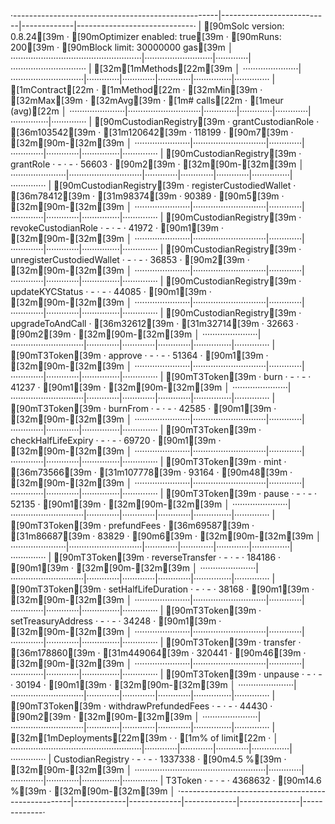 ·---------------------------------------------------|---------------------------|-------------|-----------------------------·
|               [90mSolc version: 0.8.24[39m                ·  [90mOptimizer enabled: true[39m  ·  [90mRuns: 200[39m  ·  [90mBlock limit: 30000000 gas[39m  │
····················································|···························|·············|······························
|  [32m[1mMethods[22m[39m                                                                                                                  │
······················|·····························|·············|·············|·············|···············|··············
|  [1mContract[22m           ·  [1mMethod[22m                     ·  [32mMin[39m        ·  [32mMax[39m        ·  [32mAvg[39m        ·  [1m# calls[22m      ·  [1meur (avg)[22m  │
······················|·····························|·············|·············|·············|···············|··············
|  [90mCustodianRegistry[39m  ·  grantCustodianRole         ·     [36m103542[39m  ·     [31m120642[39m  ·     118199  ·            [90m7[39m  ·          [32m[90m-[32m[39m  │
······················|·····························|·············|·············|·············|···············|··············
|  [90mCustodianRegistry[39m  ·  grantRole                  ·          -  ·          -  ·      56603  ·            [90m2[39m  ·          [32m[90m-[32m[39m  │
······················|·····························|·············|·············|·············|···············|··············
|  [90mCustodianRegistry[39m  ·  registerCustodiedWallet    ·      [36m78412[39m  ·      [31m98374[39m  ·      90389  ·            [90m5[39m  ·          [32m[90m-[32m[39m  │
······················|·····························|·············|·············|·············|···············|··············
|  [90mCustodianRegistry[39m  ·  revokeCustodianRole        ·          -  ·          -  ·      41972  ·            [90m1[39m  ·          [32m[90m-[32m[39m  │
······················|·····························|·············|·············|·············|···············|··············
|  [90mCustodianRegistry[39m  ·  unregisterCustodiedWallet  ·          -  ·          -  ·      36853  ·            [90m2[39m  ·          [32m[90m-[32m[39m  │
······················|·····························|·············|·············|·············|···············|··············
|  [90mCustodianRegistry[39m  ·  updateKYCStatus            ·          -  ·          -  ·      44085  ·            [90m1[39m  ·          [32m[90m-[32m[39m  │
······················|·····························|·············|·············|·············|···············|··············
|  [90mCustodianRegistry[39m  ·  upgradeToAndCall           ·      [36m32612[39m  ·      [31m32714[39m  ·      32663  ·            [90m2[39m  ·          [32m[90m-[32m[39m  │
······················|·····························|·············|·············|·············|···············|··············
|  [90mT3Token[39m            ·  approve                    ·          -  ·          -  ·      51364  ·            [90m1[39m  ·          [32m[90m-[32m[39m  │
······················|·····························|·············|·············|·············|···············|··············
|  [90mT3Token[39m            ·  burn                       ·          -  ·          -  ·      41237  ·            [90m1[39m  ·          [32m[90m-[32m[39m  │
······················|·····························|·············|·············|·············|···············|··············
|  [90mT3Token[39m            ·  burnFrom                   ·          -  ·          -  ·      42585  ·            [90m1[39m  ·          [32m[90m-[32m[39m  │
······················|·····························|·············|·············|·············|···············|··············
|  [90mT3Token[39m            ·  checkHalfLifeExpiry        ·          -  ·          -  ·      69720  ·            [90m1[39m  ·          [32m[90m-[32m[39m  │
······················|·····························|·············|·············|·············|···············|··············
|  [90mT3Token[39m            ·  mint                       ·      [36m73566[39m  ·     [31m107778[39m  ·      93164  ·           [90m48[39m  ·          [32m[90m-[32m[39m  │
······················|·····························|·············|·············|·············|···············|··············
|  [90mT3Token[39m            ·  pause                      ·          -  ·          -  ·      52135  ·            [90m1[39m  ·          [32m[90m-[32m[39m  │
······················|·····························|·············|·············|·············|···············|··············
|  [90mT3Token[39m            ·  prefundFees                ·      [36m69587[39m  ·      [31m86687[39m  ·      83829  ·            [90m6[39m  ·          [32m[90m-[32m[39m  │
······················|·····························|·············|·············|·············|···············|··············
|  [90mT3Token[39m            ·  reverseTransfer            ·          -  ·          -  ·     184186  ·            [90m1[39m  ·          [32m[90m-[32m[39m  │
······················|·····························|·············|·············|·············|···············|··············
|  [90mT3Token[39m            ·  setHalfLifeDuration        ·          -  ·          -  ·      38168  ·            [90m1[39m  ·          [32m[90m-[32m[39m  │
······················|·····························|·············|·············|·············|···············|··············
|  [90mT3Token[39m            ·  setTreasuryAddress         ·          -  ·          -  ·      34248  ·            [90m1[39m  ·          [32m[90m-[32m[39m  │
······················|·····························|·············|·············|·············|···············|··············
|  [90mT3Token[39m            ·  transfer                   ·     [36m178860[39m  ·     [31m449064[39m  ·     320441  ·           [90m46[39m  ·          [32m[90m-[32m[39m  │
······················|·····························|·············|·············|·············|···············|··············
|  [90mT3Token[39m            ·  unpause                    ·          -  ·          -  ·      30194  ·            [90m1[39m  ·          [32m[90m-[32m[39m  │
······················|·····························|·············|·············|·············|···············|··············
|  [90mT3Token[39m            ·  withdrawPrefundedFees      ·          -  ·          -  ·      44430  ·            [90m2[39m  ·          [32m[90m-[32m[39m  │
······················|·····························|·············|·············|·············|···············|··············
|  [32m[1mDeployments[22m[39m                                      ·                                         ·  [1m% of limit[22m   ·             │
····················································|·············|·············|·············|···············|··············
|  CustodianRegistry                                ·          -  ·          -  ·    1337338  ·        [90m4.5 %[39m  ·          [32m[90m-[32m[39m  │
····················································|·············|·············|·············|···············|··············
|  T3Token                                          ·          -  ·          -  ·    4368632  ·       [90m14.6 %[39m  ·          [32m[90m-[32m[39m  │
·---------------------------------------------------|-------------|-------------|-------------|---------------|-------------·